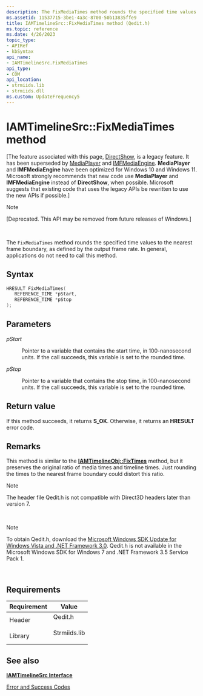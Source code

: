 ```yaml
---
description: The FixMediaTimes method rounds the specified time values to the nearest frame boundary, as defined by the output frame rate. In general, applications do not need to call this method.
ms.assetid: 11537715-3be1-4a3c-8700-50b13835ffe9
title: IAMTimelineSrc::FixMediaTimes method (Qedit.h)
ms.topic: reference
ms.date: 4/26/2023
topic_type: 
- APIRef
- kbSyntax
api_name: 
- IAMTimelineSrc.FixMediaTimes
api_type: 
- COM
api_location: 
- strmiids.lib
- strmiids.dll
ms.custom: UpdateFrequency5
---
```


# IAMTimelineSrc::FixMediaTimes method

\[The feature associated with this page, [DirectShow](/windows/win32/directshow/directshow), is a legacy feature. It has been superseded by [MediaPlayer](/uwp/api/Windows.Media.Playback.MediaPlayer) and [IMFMediaEngine](/windows/win32/api/mfmediaengine/nn-mfmediaengine-imfmediaengine). **MediaPlayer** and **IMFMediaEngine** have been optimized for Windows 10 and Windows 11. Microsoft strongly recommends that new code use **MediaPlayer** and **IMFMediaEngine** instead of **DirectShow**, when possible. Microsoft suggests that existing code that uses the legacy APIs be rewritten to use the new APIs if possible.\]

> [!Note]  
> \[Deprecated. This API may be removed from future releases of Windows.\]

 

The `FixMediaTimes` method rounds the specified time values to the nearest frame boundary, as defined by the output frame rate. In general, applications do not need to call this method.

## Syntax


```C++
HRESULT FixMediaTimes(
   REFERENCE_TIME *pStart,
   REFERENCE_TIME *pStop
);
```



## Parameters

<dl> <dt>

*pStart* 
</dt> <dd>

Pointer to a variable that contains the start time, in 100-nanosecond units. If the call succeeds, this variable is set to the rounded time.

</dd> <dt>

*pStop* 
</dt> <dd>

Pointer to a variable that contains the stop time, in 100-nanosecond units. If the call succeeds, this variable is set to the rounded time.

</dd> </dl>

## Return value

If this method succeeds, it returns **S\_OK**. Otherwise, it returns an **HRESULT** error code.

## Remarks

This method is similar to the [**IAMTimelineObj::FixTimes**](iamtimelineobj-fixtimes.md) method, but it preserves the original ratio of media times and timeline times. Just rounding the times to the nearest frame boundary could distort this ratio.

> [!Note]  
> The header file Qedit.h is not compatible with Direct3D headers later than version 7.

 

> [!Note]  
> To obtain Qedit.h, download the [Microsoft Windows SDK Update for Windows Vista and .NET Framework 3.0](https://msdn.microsoft.com/windowsvista/bb980924.aspx). Qedit.h is not available in the Microsoft Windows SDK for Windows 7 and .NET Framework 3.5 Service Pack 1.

 

## Requirements



| Requirement | Value |
|--------------------|-----------------------------------------------------------------------------------------|
| Header<br/>  | <dl> <dt>Qedit.h</dt> </dl>      |
| Library<br/> | <dl> <dt>Strmiids.lib</dt> </dl> |



## See also

<dl> <dt>

[**IAMTimelineSrc Interface**](iamtimelinesrc.md)
</dt> <dt>

[Error and Success Codes](error-and-success-codes.md)
</dt> </dl>

 

 




